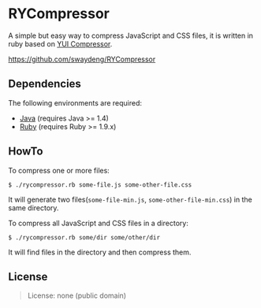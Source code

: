 RYCompressor
=======

A simple but easy way to compress JavaScript and CSS files, it is written in ruby based on [YUI Compressor](http://developer.yahoo.com/yui/compressor/).

<https://github.com/swaydeng/RYCompressor>

Dependencies
-------

The following environments are required:

* [Java](http://java.sun.com/) (requires Java >= 1.4)
* [Ruby](http://www.ruby-lang.org/) (requires Ruby >= 1.9.x)

HowTo
-------

To compress one or more files:

    $ ./rycompressor.rb some-file.js some-other-file.css

It will generate two files(`some-file-min.js`, `some-other-file-min.css`) in the same directory.

To compress all JavaScript and CSS files in a directory:

	$ ./rycompressor.rb some/dir some/other/dir

It will find files in the directory and then compress them. 

License
-------

> License: none (public domain)
